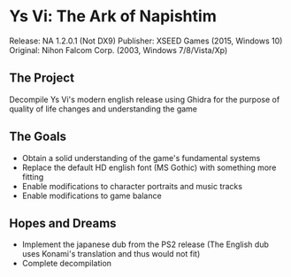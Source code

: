 # Ys Vi: The Ark of Napishtim
Release: NA 1.2.0.1 (Not DX9)
Publisher: XSEED Games (2015, Windows 10)
Original: Nihon Falcom Corp. (2003, Windows 7/8/Vista/Xp)

## The Project
Decompile Ys Vi's modern english release using Ghidra for the purpose of quality of life changes and understanding the game

## The Goals
- Obtain a solid understanding of the game's fundamental systems
- Replace the default HD english font (MS Gothic) with something more fitting
- Enable modifications to character portraits and music tracks
- Enable modifications to game balance

## Hopes and Dreams
- Implement the japanese dub from the PS2 release (The English dub uses Konami's translation and thus would not fit)
- Complete decompilation

